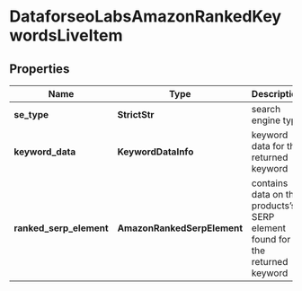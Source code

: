 # DataforseoLabsAmazonRankedKeywordsLiveItem


## Properties

| Name | Type | Description | Notes |
|------------ | ------------- | ------------- | -------------|
**se_type** | **StrictStr** | search engine type |[optional]|
**keyword_data** | **KeywordDataInfo** | keyword data for the returned keyword |[optional]|
**ranked_serp_element** | **AmazonRankedSerpElement** | contains data on the products’s SERP element found for the returned keyword |[optional]|